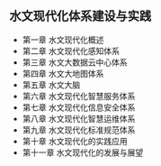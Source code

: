 ## 水文现代化体系建设与实践
- 第一章 水文现代化概述
- 第二章 水文现代化感知体系
- 第三章 水文大数据云中心体系
- 第四章 水文大地图体系
- 第五章 水文大脑
- 第六章 水文现代化智慧服务体系
- 第七章 水文现代化信息安全体系
- 第八章 水文现代化智慧运维体系
- 第九章 水文现代化标准规范体系
- 第十章 水文现代化的实践应用
- 第十一章 水文现代化的发展与展望